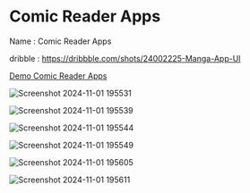 # Comic Reader Apps

Name : Comic Reader Apps

dribble : https://dribbble.com/shots/24002225-Manga-App-UI

[Demo Comic Reader Apps](https://github.com/user-attachments/assets/a0b758bc-b1ca-4d4f-921d-f01fe62c068d)


![Screenshot 2024-11-01 195531](https://github.com/user-attachments/assets/00d4af5f-b305-421f-9e39-ffa87c59b5ae)

![Screenshot 2024-11-01 195539](https://github.com/user-attachments/assets/ceec7546-599e-4c29-b232-b8d7bd352e71)

![Screenshot 2024-11-01 195544](https://github.com/user-attachments/assets/805e5b68-f916-428b-a4af-176d51122410)

![Screenshot 2024-11-01 195549](https://github.com/user-attachments/assets/dfd48479-d1df-4376-ad55-4843d7a7723a)

![Screenshot 2024-11-01 195605](https://github.com/user-attachments/assets/47b3b876-e408-44a5-aed7-de9c18f27b57)

![Screenshot 2024-11-01 195611](https://github.com/user-attachments/assets/fc68e7c7-5231-4c97-9857-5aba903dd1c8)

